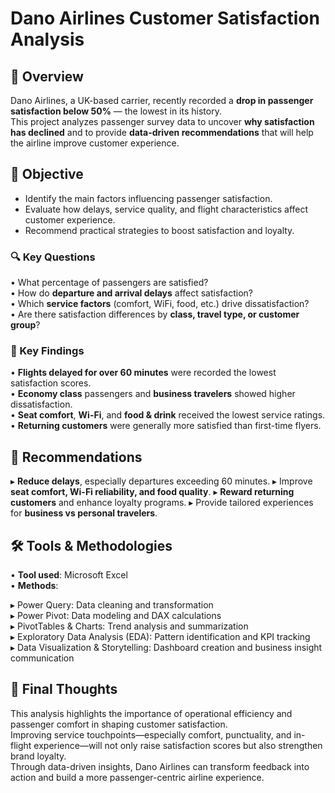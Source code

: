 # Dano Airlines Customer Satisfaction Analysis  
## 🧭 Overview  
Dano Airlines, a UK-based carrier, recently recorded a **drop in passenger satisfaction below 50%** — the lowest in its history.  
This project analyzes passenger survey data to uncover **why satisfaction has declined** and to provide **data-driven recommendations** that will help the airline improve customer experience.

## 🎯 Objective  
- Identify the main factors influencing passenger satisfaction.  
- Evaluate how delays, service quality, and flight characteristics affect customer experience.  
- Recommend practical strategies to boost satisfaction and loyalty.  

### 🔍 Key Questions  
• What percentage of passengers are satisfied?  
• How do **departure and arrival delays** affect satisfaction?  
• Which **service factors** (comfort, WiFi, food, etc.) drive dissatisfaction?  
• Are there satisfaction differences by **class, travel type, or customer group**?

### 📌 Key Findings  
• **Flights delayed for over 60 minutes** were recorded the lowest satisfaction scores.  
• **Economy class** passengers and **business travelers** showed higher dissatisfaction.  
• **Seat comfort**, **Wi-Fi**, and **food & drink** received the lowest service ratings.  
• **Returning customers** were generally more satisfied than first-time flyers.  
  
## 🚀 Recommendations

▸ **Reduce delays**, especially departures exceeding 60 minutes.
▸ Improve **seat comfort, Wi-Fi reliability, and food quality**.
▸ **Reward returning customers** and enhance loyalty programs.
▸ Provide tailored experiences for **business vs personal travelers**.

 ## 🛠️ Tools & Methodologies 

• **Tool used**: Microsoft Excel  
• **Methods**:

  ▸ Power Query: Data cleaning and transformation  
  ▸ Power Pivot: Data modeling and DAX calculations  
  ▸ PivotTables & Charts: Trend analysis and summarization  
  ▸ Exploratory Data Analysis (EDA): Pattern identification and KPI tracking  
  ▸ Data Visualization & Storytelling: Dashboard creation and business insight communication  

## 🎯 Final Thoughts  
This analysis highlights the importance of operational efficiency and passenger comfort in shaping customer satisfaction.  
Improving service touchpoints—especially comfort, punctuality, and in-flight experience—will not only raise satisfaction scores but also strengthen brand loyalty.  
Through data-driven insights, Dano Airlines can transform feedback into action and build a more passenger-centric airline experience.  
